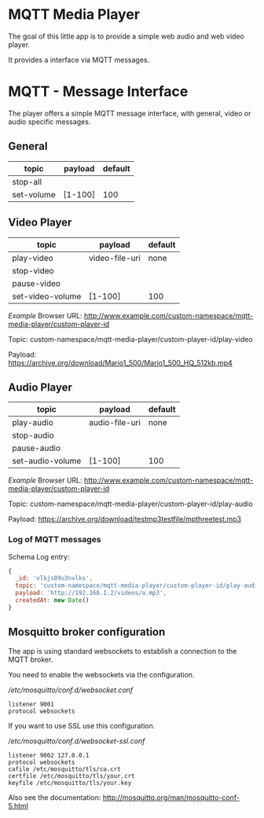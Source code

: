 # MQTT Media Player
The goal of this little app is to provide a simple web audio and web video player.

It provides a interface via MQTT messages.

# MQTT - Message Interface
The player offers a simple MQTT message interface, with general, video or audio specific messages.

## General

| topic            | payload        | default |
|------------------|----------------|---------|
| stop-all         |                |         |
| set-volume       | [1-100]        | 100     |

## Video Player

| topic            | payload        | default |
|------------------|----------------|---------|
| play-video       | video-file-uri | none    |
| stop-video       |                |         |
| pause-video      |                |         |
| set-video-volume | [1-100]        | 100     |

*Example*
Browser URL: http://www.example.com/custom-namespace/mqtt-media-player/custom-player-id

Topic: custom-namespace/mqtt-media-player/custom-player-id/play-video

Payload: https://archive.org/download/Mario1_500/Mario1_500_HQ_512kb.mp4

## Audio Player

| topic            | payload        | default |
|------------------|----------------|---------|
| play-audio       | audio-file-uri | none    |
| stop-audio       |                |         |
| pause-audio      |                |         |
| set-audio-volume | [1-100]        | 100     |

*Example*
Browser URL: http://www.example.com/custom-namespace/mqtt-media-player/custom-player-id

Topic: custom-namespace/mqtt-media-player/custom-player-id/play-audio

Payload: https://archive.org/download/testmp3testfile/mpthreetest.mp3

### Log of MQTT messages

Schema Log entry:

```js
{
  _id: 'vlkjs89u3nvlks',
  topic: 'custom-namespace/mqtt-media-player/custom-player-id/play-audio',
  payload: 'http://192.168.1.2/videos/a.mp3',
  createdAt: new Date()
}
```

## Mosquitto broker configuration
The app is using standard websockets to establish a connection to the MQTT broker.

You need to enable the websockets via the configuration.

*/etc/mosquitto/conf.d/websocket.conf*
```
listener 9001
protocol websockets
```

If you want to use SSL use this configuration.

*/etc/mosquitto/conf.d/websocket-ssl.conf*
```
listener 9002 127.0.0.1
protocol websockets
cafile /etc/mosquitto/tls/ca.crt
certfile /etc/mosquitto/tls/your.crt
keyfile /etc/mosquitto/tls/your.key
```

Also see the documentation: http://mosquitto.org/man/mosquitto-conf-5.html

